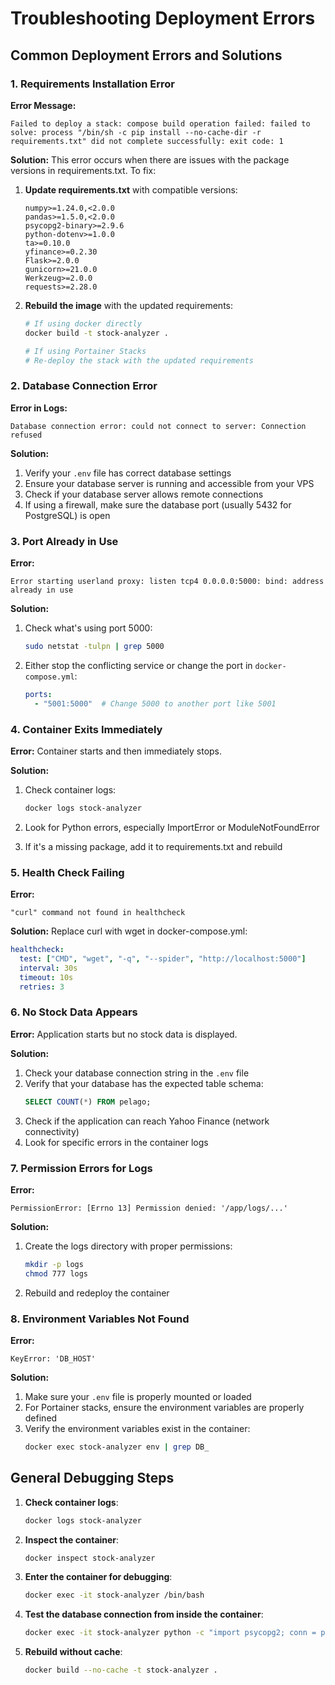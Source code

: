 # Troubleshooting Deployment Errors

## Common Deployment Errors and Solutions

### 1. Requirements Installation Error

**Error Message:**
```
Failed to deploy a stack: compose build operation failed: failed to solve: process "/bin/sh -c pip install --no-cache-dir -r requirements.txt" did not complete successfully: exit code: 1
```

**Solution:**
This error occurs when there are issues with the package versions in requirements.txt. To fix:

1. **Update requirements.txt** with compatible versions:
   ```
   numpy>=1.24.0,<2.0.0
   pandas>=1.5.0,<2.0.0
   psycopg2-binary>=2.9.6
   python-dotenv>=1.0.0
   ta>=0.10.0
   yfinance>=0.2.30
   Flask>=2.0.0
   gunicorn>=21.0.0
   Werkzeug>=2.0.0
   requests>=2.28.0
   ```

2. **Rebuild the image** with the updated requirements:
   ```bash
   # If using docker directly
   docker build -t stock-analyzer .
   
   # If using Portainer Stacks
   # Re-deploy the stack with the updated requirements
   ```

### 2. Database Connection Error

**Error in Logs:**
```
Database connection error: could not connect to server: Connection refused
```

**Solution:**
1. Verify your `.env` file has correct database settings
2. Ensure your database server is running and accessible from your VPS
3. Check if your database server allows remote connections
4. If using a firewall, make sure the database port (usually 5432 for PostgreSQL) is open

### 3. Port Already in Use

**Error:**
```
Error starting userland proxy: listen tcp4 0.0.0.0:5000: bind: address already in use
```

**Solution:**
1. Check what's using port 5000:
   ```bash
   sudo netstat -tulpn | grep 5000
   ```

2. Either stop the conflicting service or change the port in `docker-compose.yml`:
   ```yaml
   ports:
     - "5001:5000"  # Change 5000 to another port like 5001
   ```

### 4. Container Exits Immediately

**Error:**
Container starts and then immediately stops.

**Solution:**
1. Check container logs:
   ```bash
   docker logs stock-analyzer
   ```
   
2. Look for Python errors, especially ImportError or ModuleNotFoundError
   
3. If it's a missing package, add it to requirements.txt and rebuild

### 5. Health Check Failing

**Error:**
```
"curl" command not found in healthcheck
```

**Solution:**
Replace curl with wget in docker-compose.yml:
```yaml
healthcheck:
  test: ["CMD", "wget", "-q", "--spider", "http://localhost:5000"]
  interval: 30s
  timeout: 10s
  retries: 3
```

### 6. No Stock Data Appears

**Error:**
Application starts but no stock data is displayed.

**Solution:**
1. Check your database connection string in the `.env` file
2. Verify that your database has the expected table schema:
   ```sql
   SELECT COUNT(*) FROM pelago;
   ```
3. Check if the application can reach Yahoo Finance (network connectivity)
4. Look for specific errors in the container logs

### 7. Permission Errors for Logs

**Error:**
```
PermissionError: [Errno 13] Permission denied: '/app/logs/...'
```

**Solution:**
1. Create the logs directory with proper permissions:
   ```bash
   mkdir -p logs
   chmod 777 logs
   ```
   
2. Rebuild and redeploy the container

### 8. Environment Variables Not Found

**Error:**
```
KeyError: 'DB_HOST'
```

**Solution:**
1. Make sure your `.env` file is properly mounted or loaded
2. For Portainer stacks, ensure the environment variables are properly defined
3. Verify the environment variables exist in the container:
   ```bash
   docker exec stock-analyzer env | grep DB_
   ```

## General Debugging Steps

1. **Check container logs**:
   ```bash
   docker logs stock-analyzer
   ```

2. **Inspect the container**:
   ```bash
   docker inspect stock-analyzer
   ```

3. **Enter the container for debugging**:
   ```bash
   docker exec -it stock-analyzer /bin/bash
   ```

4. **Test the database connection from inside the container**:
   ```bash
   docker exec -it stock-analyzer python -c "import psycopg2; conn = psycopg2.connect(dbname='your_db', user='your_user', password='your_password', host='your_host'); print('Connection successful')"
   ```

5. **Rebuild without cache**:
   ```bash
   docker build --no-cache -t stock-analyzer .
   ```